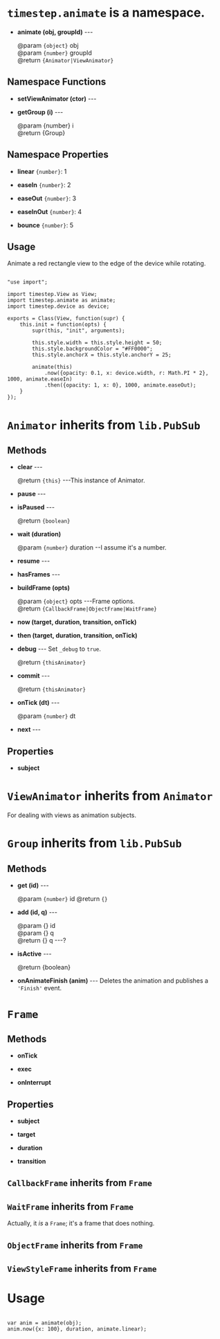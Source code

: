 # `timestep.animate` is a namespace.




* __animate (obj, groupId)__ ---

	@param `{object}` obj<br/>
	@param `{number}` groupId<br/>
	@return `{Animator|ViewAnimator}`



## Namespace Functions

* __setViewAnimator (ctor)__ ---

* __getGroup (i)__ ---

	@param {number} i<br/>
	@return {Group}

## Namespace Properties

* __linear__ `{number}`: 1

* __easeIn__ `{number}`: 2

* __easeOut__ `{number}`: 3

* __easeInOut__ `{number}`: 4

* __bounce__ `{number}`: 5

## Usage

Animate a red rectangle view to the edge of the device while rotating.

~~~

"use import";

import timestep.View as View;
import timestep.animate as animate;
import timestep.device as device;

exports = Class(View, function(supr) {
    this.init = function(opts) {
        supr(this, "init", arguments);

        this.style.width = this.style.height = 50;
        this.style.backgroundColor = "#FF0000";
        this.style.anchorX = this.style.anchorY = 25;
        
        animate(this)
            .now({opacity: 0.1, x: device.width, r: Math.PI * 2}, 1000, animate.easeIn)
            .then({opacity: 1, x: 0}, 1000, animate.easeOut);
    }   
});
~~~

# `Animator` inherits from `lib.PubSub`

## Methods

* __clear__ ---

	@return `{this}` ---This instance of Animator.

* __pause__ ---

* __isPaused__ ---

	@return `{boolean}`

* __wait (duration)__

	@param `{number}` duration --I assume it's a number.

* __resume__ ---

* __hasFrames__ ---

* __buildFrame (opts)__

	@param `{object}` opts ---Frame options.<br/>
	@return `{CallbackFrame|ObjectFrame|WaitFrame}`

* __now (target, duration, transition, onTick)__

* __then (target, duration, transition, onTick)__

* __debug__ --- Set `_debug` to `true`.

	@return `{thisAnimator}`

* __commit__ ---

	@return `{thisAnimator}`

* __onTick (dt)__ ---

	@param `{number}` dt

* __next__ ---


## Properties

* __subject__


# `ViewAnimator` inherits from `Animator`

For dealing with views as animation subjects.

# `Group` inherits from `lib.PubSub`

## Methods

* __get (id)__ ---

	@param `{number}` id
	@return `{}`

* __add (id, q)__ ---

	@param {} id<br/>
	@param {} q<br/>
	@return {} q ---?

* __isActive__ ---

	@return {boolean}

* __onAnimateFinish (anim)__ --- Deletes the animation and publishes a `'Finish'` event.


# `Frame`

## Methods

* __onTick__

* __exec__

* __onInterrupt__

## Properties

* __subject__

* __target__

* __duration__

* __transition__


## `CallbackFrame` inherits from `Frame`

## `WaitFrame` inherits from `Frame`

Actually, it *is* a `Frame`; it's a frame that does nothing.

## `ObjectFrame` inherits from `Frame`

## `ViewStyleFrame` inherits from `Frame`


# Usage

~~~

var anim = animate(obj);
anim.now({x: 100}, duration, animate.linear);
~~~
